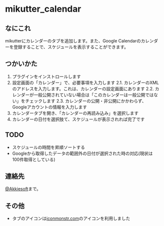 mikutter_calendar
=====================

なにこれ
---
mikutterにカレンダーのタブを追加します。また、Google Calendarのカレンダーを登録することで、スケジュールを表示することができます。

つかいかた
---
1. プラグインをインストロールします
2. 設定画面の「カレンダー」で、必要事項を入力します
2.1. カレンダーのXMLのアドレスを入力します。これは、カレンダーの設定画面にあります
2.2. カレンダーが一般公開されていない場合は「このカレンダーは一般公開ではない」をチェックします
2.3. カレンダーの公開・非公開にかかわらず、Googleアカウントの情報を入力します
3. カレンダータブを開き、「カレンダーの再読み込み」を選択します
4. カレンダーの日付を選択肢て、スケジュールが表示されれば完了です

TODO
---
+ スケジュールの時間を昇順ソートする
+ Googleから取得したデータの範囲外の日付が選択された時の対応(現状は100件取得としている)

連絡先
---
[@Akkiesoft](https://www.twitter.com/Akkiesoft)まで。

その他
---
+ タブのアイコンは[iconmonstr.com](http://iconmonstr.com)のアイコンを利用しました